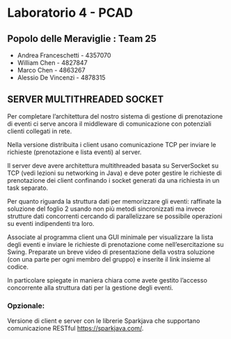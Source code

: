 # Laboratorio 4 - PCAD
## Popolo delle Meraviglie : Team 25
- Andrea Franceschetti - 4357070
- William Chen - 4827847
- Marco Chen - 4863267
- Alessio De Vincenzi - 4878315

## SERVER MULTITHREADED SOCKET

Per completare l’architettura del nostro sistema di gestione di prenotazione di eventi ci serve ancora il middleware di comunicazione con potenziali clienti
collegati in rete.

Nella versione distribuita i client usano comunicazione TCP per inviare le richieste (prenotazione e lista eventi) al server.

Il server deve avere architettura multithreaded basata su ServerSocket su TCP (vedi lezioni su networking in Java) e deve poter gestire le richieste di prenotazione dei client confinando i socket generati da una richiesta in un task
separato.

Per quanto riguarda la struttura dati per memorizzare gli eventi: raffinate la
soluzione del foglio 2 usando non più metodi sincronizzati ma invece strutture
dati concorrenti cercando di parallelizzare se possibile operazioni su eventi
indipendenti tra loro.

Associate al programma client una GUI minimale per visualizzare la lista degli
eventi e inviare le richieste di prenotazione come nell’esercitazione su Swing.
Preparate un breve video di presentazione della vostra soluzione (con una parte
per ogni membro del gruppo) e inserite il link insieme al codice.

In particolare spiegate in maniera chiara come avete gestito l’accesso concorrente alla struttura dati per la gestione degli eventi.

### Opzionale:
Versione di client e server con le librerie Sparkjava che supportano comunicazione RESTful https://sparkjava.com/.